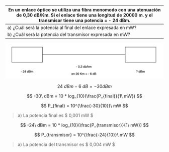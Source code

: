 | En un enlace óptico se utiliza una fibra monomodo con una atenuación de 0,30 dB/Km. Si el enlace tiene una longitud de 20000 m. y el transmisor tiene una potencia = - 24 dBm. |
| ------------------------------------------------------------------------------------------------------------------------------------------------------------------------------ |
| a) ¿Cuál será la potencia al final del enlace expresada en mW?                                                                                                                 |
| b) ¿Cuál será la potencia del transmisor expresada en mW?                                                                                                                      |

![2.12 image](./assets/2-12.png)

$$
 24\ dBm −6\ dB = −30 dBm
$$

$$
 -30\ dBm = 10 * log_{10}(\frac{P_{final}}{1\ mW})
$$

$$
P_{final} = 10^{\frac{-30}{10}}\ mW
$$

> a) La potencia final es $ 0,001 mW $

$$
 -24\ dBm = 10 * log_{10}(\frac{P_{transmisor}}{1\ mW})
$$

$$
P_{transmisor} = 10^{\frac{-24}{10}}\ mW
$$

> a) La potencia del transmisor es $ 0,004 mW $
